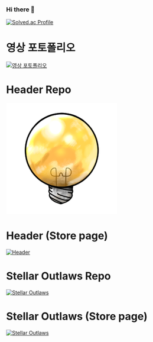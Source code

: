 ### Hi there 👋
[![Solved.ac Profile](http://mazassumnida.wtf/api/v2/generate_badge?boj=parechae)](https://solved.ac/parechae/)
<!--
**parechae123/parechae123** is a ✨ _special_ ✨ repository because its `README.md` (this file) appears on your GitHub profile.

Here are some ideas to get you started:

- 🔭 I’m currently working on ...
- 🌱 I’m currently learning ...
- 👯 I’m looking to collaborate on ...
- 🤔 I’m looking for help with ...
- 💬 Ask me about ...
- 📫 How to reach me: ...
- 😄 Pronouns: ...
- ⚡ Fun fact: ...
-->

# 영상 포토폴리오
[![영상 포토폴리오](https://cdn.iconscout.com/icon/free/png-512/free-video-file-1404980-1185686.png?f=webp&w=256)](http://naver.me/5teme3zQ)

<!-- Line -->
# Header Repo
[![Header](https://github.com/parechae123/Header/blob/main/Header/Assets/GridPad/Shoter/BallImages/Bullet_Basic.png?raw=true)](https://github.com/parechae123/Header)
# Header (Store page)
[![Header](https://d2x8kymwjom7h7.cloudfront.net/live/application_no/119001/images/2-1_1717398551060.png)](https://store.onstove.com/ko/games/3667)

<!-- Line -->
# Stellar Outlaws Repo
[![Stellar Outlaws](https://d2x8kymwjom7h7.cloudfront.net/live/application_no/119001/images/Stove_%EB%AA%A9%EB%A1%9D%EA%B8%B0%EB%B3%B8%EC%9D%B4%EB%AF%B8%EC%A7%80.png)](https://github.com/junhee4613/AllStar)
# Stellar Outlaws (Store page)
[![Stellar Outlaws](https://d2x8kymwjom7h7.cloudfront.net/live/application_no/119001/images/Stove_%EB%AA%A9%EB%A1%9D%EA%B8%B0%EB%B3%B8%EC%9D%B4%EB%AF%B8%EC%A7%80.png)](https://store.onstove.com/ko/games/2732)
